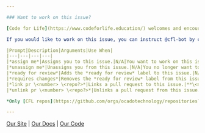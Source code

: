 ```yaml
---

### Want to work on this issue?

[Code for Life](https://www.codeforlife.education/) welcomes and encourages community contributions!

If you would like to work on this issue, you can instruct @cfl-bot by commenting one of the following prompts:

|Prompt|Description|Arguments|Use When|
|---|---|---|---|
|*assign me*|Assigns you to this issue.|N/A|You want to work on this issue.|
|*unassign me*|Unassigns you from this issue.|N/A|You no longer want to work on this issue.|
|*ready for review*|Adds the *ready for review* label to this issue.|N/A|You've attached deliverables to this issue and you would like a CFL team member to review it.|
|*requires changes*|Removes the *ready for review* label from this issue.|N/A|You've realized that your deliverables are missing something.|
|*link pr \<number> \<repo?>*|Links a pull request to this issue.|**\<number>** The number of the PR to link.<br/>**\<repo?>** The repo the PR is in.* Defaults to this issue's repo.|You want to associate your code changes with this issue.|
|*unlink pr \<number> \<repo?>*|Unlinks a pull request from this issue.|**\<number>** The number of the PR to unlink.<br/>**\<repo?>** The repo the PR is in.* Defaults to this issue's repo.|You want to disassociate your code changes with this issue.|

*Only [CFL repos](https://github.com/orgs/ocadotechnology/repositories?q=codeforlife-) may be specified. You can optionally omit the "codeforlife-" prefix.

---
```


[Our Site](https://www.codeforlife.education/) | [Our Docs](https://docs.codeforlife.education/) | [Our Code](https://github.com/ocadotechnology/codeforlife-workspace)
